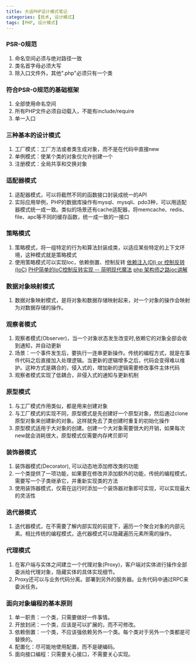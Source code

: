 ```yaml
---
title: 大话PHP设计模式笔记
categories: [技术, 设计模式]
tags: [PHP, 设计模式]
---
```


### PSR-0规范
1. 命名空间必须与绝对路径一致
2. 类名首字母必须大写
3. 除入口文件外，其他".php"必须只有一个类

### 符合PSR-0规范的基础框架
1. 全部使用命名空间
2. 所有PHP文件必须自动载入，不能有include/require
3. 单一入口

### 三种基本的设计模式
1. 工厂模式：工厂方法或者类生成对象，而不是在代码中直接new
2. 单例模式：使某个类的对象仅允许创建一个
3. 注册模式：全局共享和交换对象

### 适配器模式
1. 适配器模式，可以将截然不同的函数接口封装成统一的API
2. 实际应用举例，PHP的数据库操作有mysql、mysqli、pdo3种，可以用适配器模式统一成一致。类似的场景还有cache适配器，将memcache、redis、file、apc等不同的缓存函数，统一成一致的一接口

### 策略模式
1. 策略模式，将一组特定的行为和算法封装成类，以适应某些特定的上下文环境，这种模式就是策略模式
2. 使用策略模式可以实现Ioc，依赖倒置、控制反转
[依赖注入(DI) or 控制反转(IoC)](http://www.thinkphp.cn/topic/12180.html)
[PHP简单的IoC控制反转实现 -- 简明现代魔法](http://www.nowamagic.net/php/php_SimpleIoc.php)
[php 架构师之路ioc讲解](http://m.blog.csdn.net/blog/u011691759/18267263)

### 数据对象映射模式
1. 数据对象映射模式，是将对象和数据存储映射起来，对一个对象的操作会映射为对数据存储的操作。

### 观察者模式
1. 观察者模式(Observer)，当一个对象状态发生改变时,依赖它的对象全部会收到通知，并自动更新
2. 场景：一个事件发生后，要执行一连串更新操作。传统的编程方式，就是在事件代码之后直接加入处理逻辑。当更新的逻辑增多之后，代码会变得难以维护。这种方式是耦合的，侵入式的，增加新的逻辑需要修改事件主体代码
3. 观察者模式实现了低耦合，非侵入式的通知与更新机制

### 原型模式
1. 与工厂模式作用类似，都是用来创建对象
2. 与工厂模式的实现不同，原型模式是先创建好一个原型对象，然后通过clone原型对象来创建新的对象。这样就免去了类创建时重复的初始化操作
3. 原型模式适用于大对象的创建。创建一个大对象需要很大的开销，如果每次new就会消耗很大，原型模式仅需要内存拷贝即可

### 装饰器模式
1. 装饰器模式(Decorator), 可以动态地添加修改类的功能
2. 一个类提供了一项功能，如果要在修改并添加额外的功能，传统的编程模式，需要写一个子类继承它，并重新实现类的方法
3. 使用装饰器模式，仅需在运行时添加一个装饰器对象即可实现，可以实现最大的灵活性

### 迭代器模式
1. 迭代器模式，在不需要了解内部实现的前提下，遍历一个聚合对象的内部元素。相比传统的编程模式，迭代器模式可以隐藏遍历元素所需的操作。

### 代理模式
1.  在客户端与实体之间建立一个代理对象(Proxy)，客户端对实体进行操作全部委派给代理对象，隐藏实体的具体实现细节。
2. Proxy还可以与业务代码分离。部署到另外的服务器。业务代码中通过RPC来委派任务。

### 面向对象编程的基本原则
1. 单一职责：一个类，只需要做好一件事情。
2. 开放封闭：一个类，应该是可以扩展的，而不可修改。
3. 依赖倒置：一个类，不应该强依赖另外一个类。每个类对于另外一个类都是可替换的。
4. 配置化：尽可能地使用配置，而不是硬编码。
5. 面向接口编程：只需要关心接口，不需要关心实现。